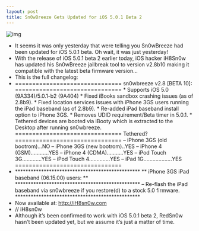 ```yaml
---
layout: post
title: Sn0wBreeze Gets Updated for iOS 5.0.1 Beta 2
---
```

![img](http://media.idownloadblog.com/wp-content/uploads/2011/11/sn0wbreeze-icon.png)
* It seems it was only yesterday that were telling you Sn0wBreeze had been updated for iOS 5.0.1 beta. Oh wait, it was just yesterday!
* With the release of iOS 5.0.1 beta 2 earlier today, iOS hacker iH8Sn0w has updated his Sn0wBreeze jailbreak tool to version v2.8b10 making it compatible with the latest beta firmware version…
* This is the full changelog:
* =============================== sn0wbreeze v2.8 [BETA 10]: =============================== * Supports iOS 5.0 (9A334)/5.0.1-b2 (9A404) * Fixed iBooks sandbox crashing issues (as of 2.8b9). * Fixed location services issues with iPhone 3GS users running the iPad baseband (as of 2.8b9). * Re-added iPad baseband install option to iPhone 3GS. * Removes UDID requirement/Beta timer in 5.0.1. * Tethered devices are booted via iBooty which is extracted to the Desktop after running sn0wbreeze. =============================== Tethered? =============================== – iPhone 3GS (old bootrom)…NO – iPhone 3GS (new bootrom)..YES – iPhone 4 (GSM)…………YES – iPhone 4 (CDMA)………..YES – iPod Touch 3G………….YES – iPod Touch 4…………..YES – iPad 1G……………….YES ===============================
* ************************************************ ** iPhone 3GS iPad baseband (06.15.00) users: ** ************************************************ – Re-flash the iPad baseband via sn0wbreeze if you restore(d) to a stock 5.0 firmware. ************************************************
* Now available at: http://iH8sn0w.com
* // iH8sn0w
* Although it’s been confirmed to work with iOS 5.0.1 beta 2, RedSn0w hasn’t been updated yet, but we assume it’s just a matter of time.

